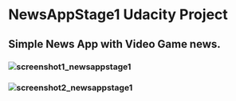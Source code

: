 # NewsAppStage1 Udacity Project
## Simple News App with Video Game news.
### ![screenshot1_newsappstage1](https://user-images.githubusercontent.com/36926573/48798006-b4f1fd00-ed29-11e8-9837-1e199d277f5d.png)
### ![screenshot2_newsappstage1](https://user-images.githubusercontent.com/36926573/48798067-d357f880-ed29-11e8-83a0-0f2a03cfc270.png)
